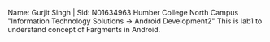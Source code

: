   Name: Gurjit Singh   |  Sid: N01634963
   Humber College North Campus  "Information Technology Solutions -> Android Development2"
    This is lab1 to understand concept of Fargments in Android.
